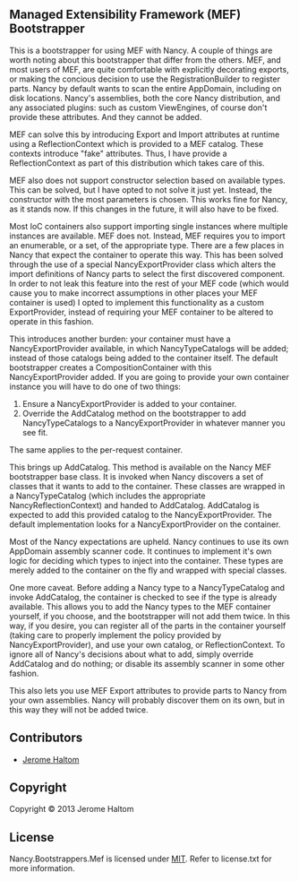## Managed Extensibility Framework (MEF) Bootstrapper

This is a bootstrapper for using MEF with Nancy.  A couple of things are worth noting about this bootstrapper that differ from the others. MEF, and most users of MEF, are quite comfortable with explicitly decorating exports, or making the concious decision to use the RegistrationBuilder to register parts. Nancy by default wants to scan the entire AppDomain, including on disk locations. Nancy's assemblies, both the core Nancy distribution, and any associated plugins: such as custom ViewEngines, of course don't provide these attributes. And they cannot be added.

MEF can solve this by introducing Export and Import attributes at runtime using a ReflectionContext which is provided to a MEF catalog. These contexts introduce "fake" attributes. Thus, I have provide a ReflectionContext as part of this distribution which takes care of this.

MEF also does not support constructor selection based on available types. This can be solved, but I have opted to not solve it just yet. Instead, the constructor with the most parameters is chosen. This works fine for Nancy, as it stands now. If this changes in the future, it will also have to be fixed.

Most IoC containers also support importing single instances where multiple instances are available. MEF does not. Instead, MEF requires you to import an enumerable, or a set, of the appropriate type. There are a few places in Nancy that expect the container to operate this way. This has been solved through the use of a special NancyExportProvider class which alters the import definitions of Nancy parts to select the first discovered component. In order to not leak this feature into the rest of your MEF code (which would cause you to make incorrect assumptions in other places your MEF container is used) I opted to implement this functionality as a custom ExportProvider, instead of requiring your MEF container to be altered to operate in this fashion.

This introduces another burden: your container must have a NancyExportProvider available, in which NancyTypeCatalogs will be added; instead of those catalogs being added to the container itself. The default bootstrapper creates a CompositionContainer with this NancyExportProvider added. If you are going to provide your own container instance you will have to do one of two things:

1) Ensure a NancyExportProvider is added to your container.
2) Override the AddCatalog method on the bootstrapper to add NancyTypeCatalogs to a NancyExportProvider in whatever manner you see fit.

The same applies to the per-request container.

This brings up AddCatalog. This method is available on the Nancy MEF bootstrapper base class. It is invoked when Nancy discovers a set of classes that it wants to add to the container. These classes are wrapped in a NancyTypeCatalog (which includes the appropriate NancyReflectionContext) and handed to AddCatalog. AddCatalog is expected to add this provided catalog to the NancyExportProvider. The default implementation looks for a NancyExportProvider on the container.

Most of the Nancy expectations are upheld. Nancy continues to use its own AppDomain assembly scanner code. It continues to implement it's own logic for deciding which types to inject into the container. These types are merely added to the container on the fly and wrapped with special classes.

One more caveat. Before adding a Nancy type to a NancyTypeCatalog and invoke AddCatalog, the container is checked to see if the type is already available. This allows you to add the Nancy types to the MEF container yourself, if you choose, and the bootstrapper will not add them twice. In this way, if you desire, you can register all of the parts in the container yourself (taking care to properly implement the policy provided by NancyExportProvider), and use your own catalog, or ReflectionContext. To ignore all of Nancy's decisions about what to add, simply override AddCatalog and do nothing; or disable its assembly scanner in some other fashion.

This also lets you use MEF Export attributes to provide parts to Nancy from your own assemblies. Nancy will probably discover them on its own, but in this way they will not be added twice.

## Contributors

* [Jerome Haltom](http://github.com/wasabii)

## Copyright

Copyright © 2013 Jerome Haltom

## License

Nancy.Bootstrappers.Mef is licensed under [MIT](http://www.opensource.org/licenses/mit-license.php "Read more about the MIT license form"). Refer to license.txt for more information.
